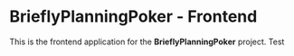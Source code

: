 # BrieflyPlanningPoker - Frontend

This is the frontend application for the **BrieflyPlanningPoker** project.
Test
